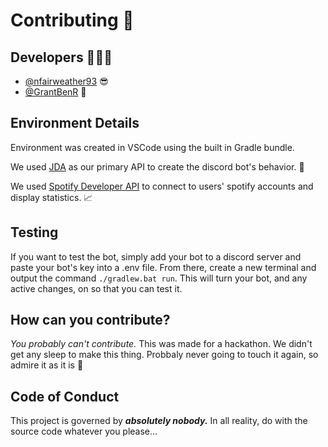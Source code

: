 # Contributing 🤝

## Developers 👷‍♂️🔨
- [@nfairweather93](https://github.com/nfairweather93) 😎 
- [@GrantBenR](https://github.com/GrantBenR) 🥸

## Environment Details
Environment was created in VSCode using the built in Gradle bundle.

We used [JDA](https://jda.wiki/setup/intellij/) as our primary API to create the discord bot's behavior. 🤖

We used [Spotify Developer API](https://developer.spotify.com/documentation/web-api) to connect to users' spotify accounts and display statistics. 📈

## Testing
If you want to test the bot, simply add your bot to a discord server and paste your bot's key into a .env file. From there, create a new terminal and output the command ```./gradlew.bat run```. This will turn your bot, and any active changes, on so that you can test it.

## How can you contribute?
*You probably can't contribute.* This was made for a hackathon. We didn't get any sleep to make this thing. Probbaly never going to touch it again, so admire it as it is 🤩

## Code of Conduct
This project is governed by ***absolutely nobody.*** In all reality, do with the source code whatever you please...
